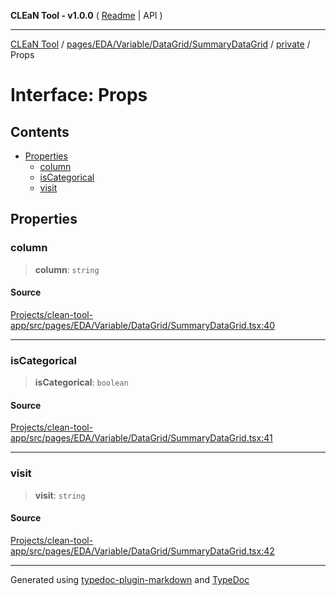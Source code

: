 **CLEaN Tool - v1.0.0** ( [Readme](../../../../../../../README.md) \| API )

***

[CLEaN Tool](../../../../../../../modules.md) / [pages/EDA/Variable/DataGrid/SummaryDataGrid](../../README.md) / [private](../README.md) / Props

# Interface: Props

## Contents

- [Properties](Props.md#properties)
  - [column](Props.md#column)
  - [isCategorical](Props.md#iscategorical)
  - [visit](Props.md#visit)

## Properties

### column

> **column**: `string`

#### Source

[Projects/clean-tool-app/src/pages/EDA/Variable/DataGrid/SummaryDataGrid.tsx:40](https://github.com/yuckyh/clean-tool-app/)

***

### isCategorical

> **isCategorical**: `boolean`

#### Source

[Projects/clean-tool-app/src/pages/EDA/Variable/DataGrid/SummaryDataGrid.tsx:41](https://github.com/yuckyh/clean-tool-app/)

***

### visit

> **visit**: `string`

#### Source

[Projects/clean-tool-app/src/pages/EDA/Variable/DataGrid/SummaryDataGrid.tsx:42](https://github.com/yuckyh/clean-tool-app/)

***

Generated using [typedoc-plugin-markdown](https://www.npmjs.com/package/typedoc-plugin-markdown) and [TypeDoc](https://typedoc.org/)
